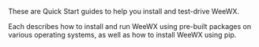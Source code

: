 These are Quick Start guides to help you install and test-drive WeeWX.

Each describes how to install and run WeeWX using pre-built packages on various operating systems,
as well as how to install WeeWX using pip.
